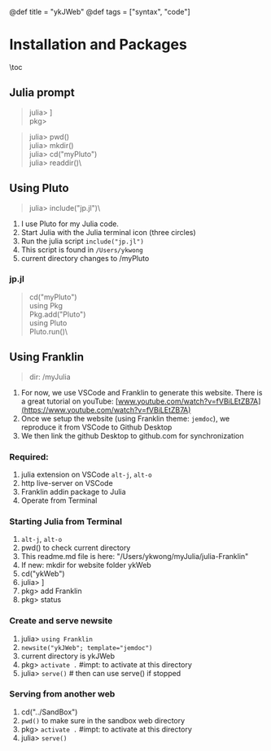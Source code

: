 @def title = "ykJWeb"
@def tags = ["syntax", "code"]

# Installation and Packages
\toc

## Julia prompt
> julia> ]\
> pkg>

>julia> pwd()\
>julia> mkdir()\
>julia> cd("myPluto")\
>julia> readdir()\

## Using Pluto
>julia> include("jp.jl")\
1. I use Pluto for my Julia code.
1. Start Julia with the Julia terminal icon (three circles)
1. Run the julia script `include("jp.jl")`
1. This script is found in `/Users/ykwong`
1. current directory changes to /myPluto
### jp.jl
> cd("myPluto")\
> using Pkg\
> Pkg.add("Pluto")\
> using Pluto\
> Pluto.run()\

## Using Franklin
> dir: /myJulia
1. For now, we use VSCode and Franklin to generate this website. There is a great tutorial on youTube: [www.youtube.com/watch?v=fVBiLEtZB7A](https://www.youtube.com/watch?v=fVBiLEtZB7A)
1. Once we setup the website (using Franklin theme: `jemdoc`), we reproduce it from VSCode to Github Desktop
1. We then link the github Desktop to github.com for synchronization

### Required:
1. julia extension on VSCode `alt-j`, `alt-o`
2. http live-server on VSCode
3. Franklin addin package to Julia
4. Operate from Terminal

### Starting Julia from Terminal
1. `alt-j`, `alt-o`
1. pwd() to check current directory
1. This readme.md file is here: "/Users/ykwong/myJulia/julia-Franklin"
1. If new: mkdir for website folder ykWeb
1. cd("ykWeb")
1. julia> ]
1. pkg> add Franklin
1. pkg> status
### Create and serve newsite
1. julia> `using Franklin`
1. `newsite("ykJWeb"; template="jemdoc")`
1. current directory is ykJWeb
1. pkg> `activate .` #impt: to activate at this directory
1. julia> `serve()`  # then can use serve() if stopped
### Serving from another web
1. cd("../SandBox")
1. `pwd()` to make sure in the sandbox web directory
1. pkg> `activate .` #impt: to activate at this directory
1. julia> `serve()`
